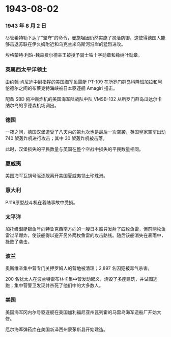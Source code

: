 # 1943-08-02

### 1943 年 8 月 2 日

尽管希特勒下达了"坚守"的命令，曼施坦因仍然实施了灵活防御，这使得德国人能够击退苏联在伊久姆附近和乌克兰米乌斯河沿岸的猛烈进攻。

埃格蒙特·利珀-魏森费尔德亲王被授予骑士铁十字勋章和橡树叶勋章。

### 英属西太平洋领土

由约翰·肯尼迪中尉指挥的美国海军鱼雷艇 PT-109
在所罗门群岛科隆班加拉和阿伦德尔之间的布莱克特海峡被日本驱逐舰 Amagiri
撞击。

配备 SBD 俯冲轰炸机的美国海军陆战队中队 VMSB-132
从所罗门群岛瓜达尔卡纳尔岛的亨德森机场调出。

### 德国

一夜之间，德国汉堡遭受了八天内的第九次也是最后一次空袭，英国皇家空军出动
740 架轰炸机进行攻击；其中 30 架轰炸机被击落。

此时，汉堡损失的平民数量与英国在整个空战中损失的平民数量相同。

### 夏威夷

美国海军瓦胡号驱逐舰离开美国夏威夷领土珍珠港。

### 意大利

P.119原型战斗机在着陆事故中受损。

### 太平洋

加托级潜艇银鱼号向特鲁克西南方向的一艘日本船只发射了四枚鱼雷，但前两枚鱼雷过早爆炸，使该船得以避开另外两枚鱼雷的攻击路线。随后该船消失在暴雨中，挫败了袭击。

### 波兰

奥斯维辛集中营专门关押罗姆人的营地被清理；2,897 名囚犯被毒气杀害。

200
名犹太人在波兰特雷布林卡集中营发动起义，烧毁了多座建筑，并试图逃跑；集中营警卫发现并杀死了他们中的大多数人。

### 美国

美国海军冈内尔号驱逐舰在美国加利福尼亚州瓦列霍的马雷岛海军造船厂开始大修。

厄尔海军弹药库在美国新泽西州蒙茅斯县开始建造。